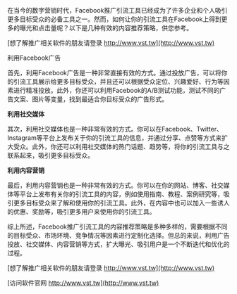 在当今的数字营销时代，Facebook推广引流工具已经成为了许多企业和个人吸引更多目标受众的必备工具之一。然而，如何让你的引流工具在Facebook上得到更多的曝光和点击量呢？以下是几种有效的内容推荐策略，供您参考。

[想了解推广相关软件的朋友请登录 http://www.vst.tw](http://www.vst.tw)

利用Facebook广告

首先，利用Facebook广告是一种非常直接有效的方式。通过投放广告，可以将你的引流工具展示给更多目标受众，并且还可以根据受众定位、兴趣爱好、行为等因素进行精准投放。此外，你还可以利用Facebook的A/B测试功能，测试不同的广告文案、图片等变量，找到最适合你目标受众的广告形式。

**利用社交媒体**

其次，利用社交媒体也是一种非常有效的方式。你可以在Facebook、Twitter、Instagram等平台上发布关于你的引流工具的信息，并通过分享、点赞等方式来扩大受众。此外，你还可以利用社交媒体的热门话题、趋势等，将你的引流工具与之联系起来，吸引更多目标受众。

**利用内容营销**

最后，利用内容营销也是一种非常有效的方式。你可以在你的网站、博客、社交媒体等平台上发布有关你的引流工具的内容，例如使用指南、教程、案例研究等，吸引更多目标受众来了解和使用你的引流工具。此外，在内容中也可以加入一些诱人的优惠、奖励等，吸引更多用户来使用你的引流工具。

综上所述，Facebook推广引流工具的内容推荐策略是多种多样的，需要根据不同的目标受众、市场环境、竞争情况等因素进行定制化选择。但总的来说，利用广告投放、社交媒体、内容营销等方式，扩大曝光、吸引用户是一个不断迭代和优化的过程。

[想了解推广相关软件的朋友请登录 http://www.vst.tw](http://www.vst.tw)


[访问软件官网 http://www.vst.tw](http://www.vst.tw)
